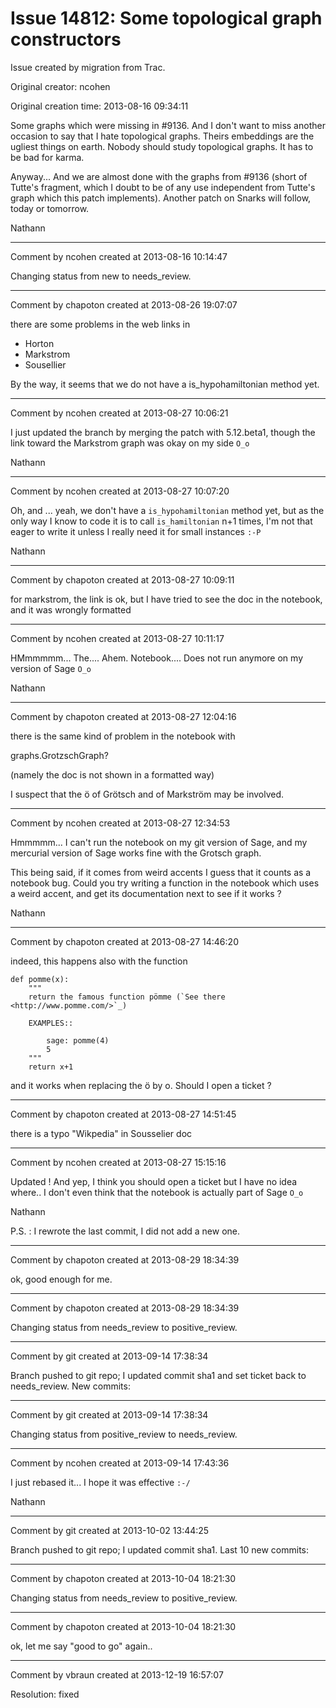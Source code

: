 # Issue 14812: Some topological graph constructors

Issue created by migration from Trac.

Original creator: ncohen

Original creation time: 2013-08-16 09:34:11

Some graphs which were missing in #9136. And I don't want to miss another occasion to say that I hate topological graphs. Theirs embeddings are the ugliest things on earth. Nobody should study topological graphs. It has to be bad for karma.

Anyway... And we are almost done with the graphs from #9136 (short of Tutte's fragment, which I doubt to be of any use independent from Tutte's graph which this patch implements). Another patch on Snarks will follow, today or tomorrow.

Nathann


---

Comment by ncohen created at 2013-08-16 10:14:47

Changing status from new to needs_review.


---

Comment by chapoton created at 2013-08-26 19:07:07

there are some problems in the web links in
* Horton
* Markstrom
* Sousellier

By the way, it seems that we do not have a is_hypohamiltonian method yet.


---

Comment by ncohen created at 2013-08-27 10:06:21

I just updated the branch by merging the patch with 5.12.beta1, though the link toward the Markstrom graph was okay on my side `O_o`

Nathann


---

Comment by ncohen created at 2013-08-27 10:07:20

Oh, and ... yeah, we don't have a `is_hypohamiltonian` method yet, but as the only way I know to code it is to call `is_hamiltonian` n+1 times, I'm not that eager to write it unless I really need it for small instances `:-P`

Nathann


---

Comment by chapoton created at 2013-08-27 10:09:11

for markstrom, the link is ok, but I have tried to see the doc in the notebook, and it was wrongly formatted


---

Comment by ncohen created at 2013-08-27 10:11:17

HMmmmmm... The.... Ahem.
Notebook....
Does not run anymore on my version of Sage `O_o`

Nathann


---

Comment by chapoton created at 2013-08-27 12:04:16

there is the same kind of problem in the notebook with 

graphs.GrotzschGraph?

(namely the doc is not shown in a formatted way)

I suspect that the ö of Grötsch and of Markström may be involved.


---

Comment by ncohen created at 2013-08-27 12:34:53

Hmmmmm... I can't run the notebook on my git version of Sage, and my mercurial version of Sage works fine with the Grotsch graph.

This being said, if it comes from weird accents I guess that it counts as a notebook bug. Could you try writing a function in the notebook which uses a weird accent, and get its documentation next to see if it works ?

Nathann


---

Comment by chapoton created at 2013-08-27 14:46:20

indeed, this happens also with the function

```
def pomme(x):
    """
    return the famous function pömme (`See there <http://www.pomme.com/>`_)
    
    EXAMPLES::
        
        sage: pomme(4)
        5
    """
    return x+1
```

and it works when replacing the ö by o. Should I open a ticket ?


---

Comment by chapoton created at 2013-08-27 14:51:45

there is a typo "Wikpedia" in Sousselier doc


---

Comment by ncohen created at 2013-08-27 15:15:16

Updated ! And yep, I think you should open a ticket but I have no idea where.. I don't even think that the notebook is actually part of Sage `O_o`

Nathann

P.S. : I rewrote the last commit, I did not add a new one.


---

Comment by chapoton created at 2013-08-29 18:34:39

ok, good enough for me.


---

Comment by chapoton created at 2013-08-29 18:34:39

Changing status from needs_review to positive_review.


---

Comment by git created at 2013-09-14 17:38:34

Branch pushed to git repo; I updated commit sha1 and set ticket back to needs_review. New commits:


---

Comment by git created at 2013-09-14 17:38:34

Changing status from positive_review to needs_review.


---

Comment by ncohen created at 2013-09-14 17:43:36

I just rebased it... I hope it was effective `:-/`

Nathann


---

Comment by git created at 2013-10-02 13:44:25

Branch pushed to git repo; I updated commit sha1. Last 10 new commits:


---

Comment by chapoton created at 2013-10-04 18:21:30

Changing status from needs_review to positive_review.


---

Comment by chapoton created at 2013-10-04 18:21:30

ok, let me say "good to go" again..


---

Comment by vbraun created at 2013-12-19 16:57:07

Resolution: fixed
